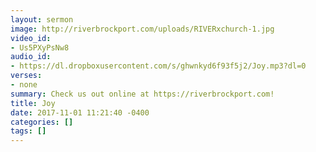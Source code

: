 ```yaml
---
layout: sermon
image: http://riverbrockport.com/uploads/RIVERxchurch-1.jpg
video_id:
- Us5PXyPsNw8
audio_id:
- https://dl.dropboxusercontent.com/s/ghwnkyd6f93f5j2/Joy.mp3?dl=0
verses:
- none
summary: Check us out online at https://riverbrockport.com!
title: Joy
date: 2017-11-01 11:21:40 -0400
categories: []
tags: []
---
```

